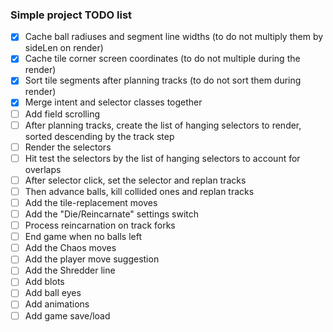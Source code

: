 ### Simple project TODO list

- [x] Cache ball radiuses and segment line widths (to do not multiply them by sideLen on render)
- [x] Cache tile corner screen coordinates (to do not multiple during the render)
- [x] Sort tile segments after planning tracks (to do not sort them during render)
- [x] Merge intent and selector classes together
- [ ] Add field scrolling
- [ ] After planning tracks, create the list of hanging selectors to render, sorted descending by the track step
- [ ] Render the selectors
- [ ] Hit test the selectors by the list of hanging selectors to account for overlaps
- [ ] After selector click, set the selector and replan tracks
- [ ] Then advance balls, kill collided ones and replan tracks
- [ ] Add the tile-replacement moves
- [ ] Add the "Die/Reincarnate" settings switch
- [ ] Process reincarnation on track forks
- [ ] End game when no balls left
- [ ] Add the Chaos moves
- [ ] Add the player move suggestion
- [ ] Add the Shredder line
- [ ] Add blots
- [ ] Add ball eyes
- [ ] Add animations
- [ ] Add game save/load